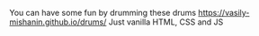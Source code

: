 You can have some fun by drumming these drums
https://vasily-mishanin.github.io/drums/
Just vanilla HTML, CSS and JS
